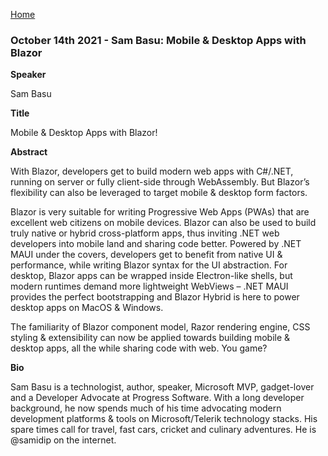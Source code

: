 [Home](../)

### October 14th 2021 - Sam Basu: Mobile & Desktop Apps with Blazor

**Speaker**

Sam Basu

**Title**

Mobile & Desktop Apps with Blazor!

**Abstract**

With Blazor, developers get to build modern web apps with C#/.NET, running on server or fully client-side through WebAssembly. But Blazor’s flexibility can also be leveraged to target mobile & desktop form factors.

Blazor is very suitable for writing Progressive Web Apps (PWAs) that are excellent web citizens on mobile devices. Blazor can also be used to build truly native or hybrid cross-platform apps, thus inviting .NET web developers into mobile land and sharing code better. Powered by .NET MAUI under the covers, developers get to benefit from native UI & performance, while writing Blazor syntax for the UI abstraction. For desktop, Blazor apps can be wrapped inside Electron-like shells, but modern runtimes demand more lightweight WebViews – .NET MAUI provides the perfect bootstrapping and Blazor Hybrid is here to power desktop apps on MacOS & Windows.

The familiarity of Blazor component model, Razor rendering engine, CSS styling & extensibility can now be applied towards building mobile & desktop apps, all the while sharing code with web. You game?

**Bio**

Sam Basu is a technologist, author, speaker, Microsoft MVP, gadget-lover and a Developer Advocate at Progress Software. With a long developer background, he now spends much of his time advocating modern development platforms & tools on Microsoft/Telerik technology stacks. His spare times call for travel, fast cars, cricket and culinary adventures. He is @samidip on the internet.